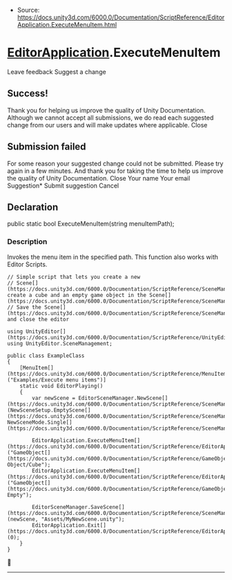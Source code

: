 * Source: https://docs.unity3d.com/6000.0/Documentation/ScriptReference/EditorApplication.ExecuteMenuItem.html

#  [EditorApplication](https://docs.unity3d.com/6000.0/Documentation/ScriptReference/EditorApplication.html).ExecuteMenuItem
Leave feedback
Suggest a change
## Success!
Thank you for helping us improve the quality of Unity Documentation. Although we cannot accept all submissions, we do read each suggested change from our users and will make updates where applicable.
Close
## Submission failed
For some reason your suggested change could not be submitted. Please <a>try again</a> in a few minutes. And thank you for taking the time to help us improve the quality of Unity Documentation.
Close
Your name Your email Suggestion* Submit suggestion
Cancel
## Declaration
public static bool ExecuteMenuItem(string menuItemPath); 
### Description
Invokes the menu item in the specified path.
This function also works with Editor Scripts.
```
// Simple script that lets you create a new
// Scene[](https://docs.unity3d.com/6000.0/Documentation/ScriptReference/SceneManagement.Scene.html), create a cube and an empty game object in the Scene[](https://docs.unity3d.com/6000.0/Documentation/ScriptReference/SceneManagement.Scene.html)
// Save the Scene[](https://docs.unity3d.com/6000.0/Documentation/ScriptReference/SceneManagement.Scene.html) and close the editor  
  
using UnityEditor[](https://docs.unity3d.com/6000.0/Documentation/ScriptReference/UnityEditor.html);
using UnityEditor.SceneManagement;  
  
public class ExampleClass
{
    [MenuItem[](https://docs.unity3d.com/6000.0/Documentation/ScriptReference/MenuItem.html)("Examples/Execute menu items")]
    static void EditorPlaying()
    {
        var newScene = EditorSceneManager.NewScene[](https://docs.unity3d.com/6000.0/Documentation/ScriptReference/SceneManagement.EditorSceneManager.NewScene.html)(NewSceneSetup.EmptyScene[](https://docs.unity3d.com/6000.0/Documentation/ScriptReference/SceneManagement.NewSceneSetup.EmptyScene.html), NewSceneMode.Single[](https://docs.unity3d.com/6000.0/Documentation/ScriptReference/SceneManagement.NewSceneMode.Single.html));  
  
        EditorApplication.ExecuteMenuItem[](https://docs.unity3d.com/6000.0/Documentation/ScriptReference/EditorApplication.ExecuteMenuItem.html)("GameObject[](https://docs.unity3d.com/6000.0/Documentation/ScriptReference/GameObject.html)/3D Object/Cube");
        EditorApplication.ExecuteMenuItem[](https://docs.unity3d.com/6000.0/Documentation/ScriptReference/EditorApplication.ExecuteMenuItem.html)("GameObject[](https://docs.unity3d.com/6000.0/Documentation/ScriptReference/GameObject.html)/Create Empty");  
  
        EditorSceneManager.SaveScene[](https://docs.unity3d.com/6000.0/Documentation/ScriptReference/SceneManagement.EditorSceneManager.SaveScene.html)(newScene, "Assets/MyNewScene.unity");
        EditorApplication.Exit[](https://docs.unity3d.com/6000.0/Documentation/ScriptReference/EditorApplication.Exit.html)(0);
    }
}

```

* * *
